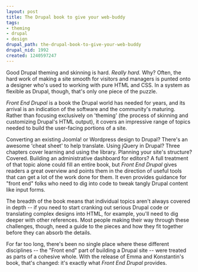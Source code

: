 ```yaml
--- 
layout: post
title: The Drupal book to give your web-buddy
tags: 
- theming
- drupal
- design
drupal_path: the-drupal-book-to-give-your-web-buddy
drupal_nid: 1992
created: 1240597247
---
```

Good Drupal theming and skinning is hard. <em>Really hard.</em> Why? Often, the hard work of making a site smooth for visitors and managers is punted onto a designer who's used to working with pure HTML and CSS. In a system as flexible as Drupal, though, that's only one piece of the puzzle.

<em>Front End Drupal</em> is a book the Drupal world has needed for years, and its arrival is an indication of the software and the community's maturing. Rather than focusing exclusively on 'theming' (the process of skinning and customizing Drupal's HTML output), it covers an impressive range of topics needed to build the user-facing portions of a site.

Converting an existing Joomla! or Wordpress design to Drupal? There's an awesome 'cheat sheet' to help translate. Using jQuery in Drupal? Three chapters cover learning and using the library. Planning your site's structure? Covered. Building an administrative dashboard for editors? A full treatment of that topic alone could fill an entire book, but <em>Front End Drupal</em> gives readers a great overview and points them in the direction of useful tools that can get a lot of the work done for them. It even provides guidance for "front end" folks who need to dig into code to tweak tangly Drupal content like input forms.

The breadth of the book means that individual topics aren't always covered in depth -- if you need to start cranking out serious Drupal code or translating complex designs into HTML, for example, you'll need to dig deeper with other references. Most people making their way through these challenges, though, need a guide to the pieces and how they fit together before they can absorb the details.

For far too long, there's been no single place where these different disciplines -- the "Front end" part of building a Drupal site -- were treated as parts of a cohesive whole. With the release of Emma and Konstantin's book, that's changed: it's exactly what <em>Front End Drupal</em> provides.
